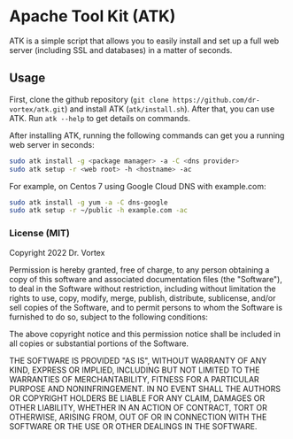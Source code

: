 # Apache Tool Kit (ATK)

ATK is a simple script that allows you to easily install and set up a full web server (including SSL and databases) in a matter of seconds.

## Usage

First, clone the github repository (`git clone https://github.com/dr-vortex/atk.git`) and install ATK (`atk/install.sh`). After that, you can use ATK. Run `atk --help` to get details on commands.

After installing ATK, running the following commands can get you a running web server in seconds:
```sh
sudo atk install -g <package manager> -a -C <dns provider>
sudo atk setup -r <web root> -h <hostname> -ac
```

For example, on Centos 7 using Google Cloud DNS with example.com:
```sh
sudo atk install -g yum -a -C dns-google
sudo atk setup -r ~/public -h example.com -ac
```

### License (MIT)

Copyright 2022 Dr. Vortex

Permission is hereby granted, free of charge, to any person obtaining a copy of this software and associated documentation files (the "Software"), to deal in the Software without restriction, including without limitation the rights to use, copy, modify, merge, publish, distribute, sublicense, and/or sell copies of the Software, and to permit persons to whom the Software is furnished to do so, subject to the following conditions:

The above copyright notice and this permission notice shall be included in all copies or substantial portions of the Software.

THE SOFTWARE IS PROVIDED "AS IS", WITHOUT WARRANTY OF ANY KIND, EXPRESS OR IMPLIED, INCLUDING BUT NOT LIMITED TO THE WARRANTIES OF MERCHANTABILITY, FITNESS FOR A PARTICULAR PURPOSE AND NONINFRINGEMENT. IN NO EVENT SHALL THE AUTHORS OR COPYRIGHT HOLDERS BE LIABLE FOR ANY CLAIM, DAMAGES OR OTHER LIABILITY, WHETHER IN AN ACTION OF CONTRACT, TORT OR OTHERWISE, ARISING FROM, OUT OF OR IN CONNECTION WITH THE SOFTWARE OR THE USE OR OTHER DEALINGS IN THE SOFTWARE.
